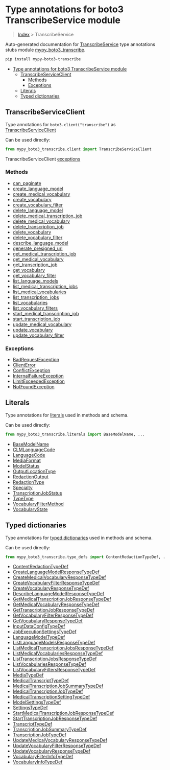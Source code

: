# Type annotations for boto3 TranscribeService module

> [Index](../README.md) > TranscribeService

Auto-generated documentation for
[TranscribeService](https://boto3.amazonaws.com/v1/documentation/api/latest/reference/services/transcribe.html#TranscribeService)
type annotations stubs module
[mypy_boto3_transcribe](https://pypi.org/project/mypy-boto3-transcribe/).

```bash
pip install mypy-boto3-transcribe
```

- [Type annotations for boto3 TranscribeService module](#type-annotations-for-boto3-transcribeservice-module)
  - [TranscribeServiceClient](#transcribeserviceclient)
    - [Methods](#methods)
    - [Exceptions](#exceptions)
  - [Literals](#literals)
  - [Typed dictionaries](#typed-dictionaries)

## TranscribeServiceClient

Type annotations for `boto3.client("transcribe")` as
[TranscribeServiceClient](./client.md)

Can be used directly:

```python
from mypy_boto3_transcribe.client import TranscribeServiceClient
```

TranscribeServiceClient [exceptions](./client.md#exceptions)

### Methods

- [can_paginate](./client.md#can-paginate)
- [create_language_model](./client.md#create-language-model)
- [create_medical_vocabulary](./client.md#create-medical-vocabulary)
- [create_vocabulary](./client.md#create-vocabulary)
- [create_vocabulary_filter](./client.md#create-vocabulary-filter)
- [delete_language_model](./client.md#delete-language-model)
- [delete_medical_transcription_job](./client.md#delete-medical-transcription-job)
- [delete_medical_vocabulary](./client.md#delete-medical-vocabulary)
- [delete_transcription_job](./client.md#delete-transcription-job)
- [delete_vocabulary](./client.md#delete-vocabulary)
- [delete_vocabulary_filter](./client.md#delete-vocabulary-filter)
- [describe_language_model](./client.md#describe-language-model)
- [generate_presigned_url](./client.md#generate-presigned-url)
- [get_medical_transcription_job](./client.md#get-medical-transcription-job)
- [get_medical_vocabulary](./client.md#get-medical-vocabulary)
- [get_transcription_job](./client.md#get-transcription-job)
- [get_vocabulary](./client.md#get-vocabulary)
- [get_vocabulary_filter](./client.md#get-vocabulary-filter)
- [list_language_models](./client.md#list-language-models)
- [list_medical_transcription_jobs](./client.md#list-medical-transcription-jobs)
- [list_medical_vocabularies](./client.md#list-medical-vocabularies)
- [list_transcription_jobs](./client.md#list-transcription-jobs)
- [list_vocabularies](./client.md#list-vocabularies)
- [list_vocabulary_filters](./client.md#list-vocabulary-filters)
- [start_medical_transcription_job](./client.md#start-medical-transcription-job)
- [start_transcription_job](./client.md#start-transcription-job)
- [update_medical_vocabulary](./client.md#update-medical-vocabulary)
- [update_vocabulary](./client.md#update-vocabulary)
- [update_vocabulary_filter](./client.md#update-vocabulary-filter)

### Exceptions

- [BadRequestException](./client.md#badrequestexception)
- [ClientError](./client.md#clienterror)
- [ConflictException](./client.md#conflictexception)
- [InternalFailureException](./client.md#internalfailureexception)
- [LimitExceededException](./client.md#limitexceededexception)
- [NotFoundException](./client.md#notfoundexception)

## Literals

Type annotations for [literals](./literals.md) used in methods and schema.

Can be used directly:

```python
from mypy_boto3_transcribe.literals import BaseModelName, ...
```

- [BaseModelName](./literals.md#basemodelname)
- [CLMLanguageCode](./literals.md#clmlanguagecode)
- [LanguageCode](./literals.md#languagecode)
- [MediaFormat](./literals.md#mediaformat)
- [ModelStatus](./literals.md#modelstatus)
- [OutputLocationType](./literals.md#outputlocationtype)
- [RedactionOutput](./literals.md#redactionoutput)
- [RedactionType](./literals.md#redactiontype)
- [Specialty](./literals.md#specialty)
- [TranscriptionJobStatus](./literals.md#transcriptionjobstatus)
- [TypeType](./literals.md#typetype)
- [VocabularyFilterMethod](./literals.md#vocabularyfiltermethod)
- [VocabularyState](./literals.md#vocabularystate)

## Typed dictionaries

Type annotations for [typed dictionaries](./type_defs.md) used in methods and
schema.

Can be used directly:

```python
from mypy_boto3_transcribe.type_defs import ContentRedactionTypeDef, ...
```

- [ContentRedactionTypeDef](./type_defs.md#contentredactiontypedef)
- [CreateLanguageModelResponseTypeDef](./type_defs.md#createlanguagemodelresponsetypedef)
- [CreateMedicalVocabularyResponseTypeDef](./type_defs.md#createmedicalvocabularyresponsetypedef)
- [CreateVocabularyFilterResponseTypeDef](./type_defs.md#createvocabularyfilterresponsetypedef)
- [CreateVocabularyResponseTypeDef](./type_defs.md#createvocabularyresponsetypedef)
- [DescribeLanguageModelResponseTypeDef](./type_defs.md#describelanguagemodelresponsetypedef)
- [GetMedicalTranscriptionJobResponseTypeDef](./type_defs.md#getmedicaltranscriptionjobresponsetypedef)
- [GetMedicalVocabularyResponseTypeDef](./type_defs.md#getmedicalvocabularyresponsetypedef)
- [GetTranscriptionJobResponseTypeDef](./type_defs.md#gettranscriptionjobresponsetypedef)
- [GetVocabularyFilterResponseTypeDef](./type_defs.md#getvocabularyfilterresponsetypedef)
- [GetVocabularyResponseTypeDef](./type_defs.md#getvocabularyresponsetypedef)
- [InputDataConfigTypeDef](./type_defs.md#inputdataconfigtypedef)
- [JobExecutionSettingsTypeDef](./type_defs.md#jobexecutionsettingstypedef)
- [LanguageModelTypeDef](./type_defs.md#languagemodeltypedef)
- [ListLanguageModelsResponseTypeDef](./type_defs.md#listlanguagemodelsresponsetypedef)
- [ListMedicalTranscriptionJobsResponseTypeDef](./type_defs.md#listmedicaltranscriptionjobsresponsetypedef)
- [ListMedicalVocabulariesResponseTypeDef](./type_defs.md#listmedicalvocabulariesresponsetypedef)
- [ListTranscriptionJobsResponseTypeDef](./type_defs.md#listtranscriptionjobsresponsetypedef)
- [ListVocabulariesResponseTypeDef](./type_defs.md#listvocabulariesresponsetypedef)
- [ListVocabularyFiltersResponseTypeDef](./type_defs.md#listvocabularyfiltersresponsetypedef)
- [MediaTypeDef](./type_defs.md#mediatypedef)
- [MedicalTranscriptTypeDef](./type_defs.md#medicaltranscripttypedef)
- [MedicalTranscriptionJobSummaryTypeDef](./type_defs.md#medicaltranscriptionjobsummarytypedef)
- [MedicalTranscriptionJobTypeDef](./type_defs.md#medicaltranscriptionjobtypedef)
- [MedicalTranscriptionSettingTypeDef](./type_defs.md#medicaltranscriptionsettingtypedef)
- [ModelSettingsTypeDef](./type_defs.md#modelsettingstypedef)
- [SettingsTypeDef](./type_defs.md#settingstypedef)
- [StartMedicalTranscriptionJobResponseTypeDef](./type_defs.md#startmedicaltranscriptionjobresponsetypedef)
- [StartTranscriptionJobResponseTypeDef](./type_defs.md#starttranscriptionjobresponsetypedef)
- [TranscriptTypeDef](./type_defs.md#transcripttypedef)
- [TranscriptionJobSummaryTypeDef](./type_defs.md#transcriptionjobsummarytypedef)
- [TranscriptionJobTypeDef](./type_defs.md#transcriptionjobtypedef)
- [UpdateMedicalVocabularyResponseTypeDef](./type_defs.md#updatemedicalvocabularyresponsetypedef)
- [UpdateVocabularyFilterResponseTypeDef](./type_defs.md#updatevocabularyfilterresponsetypedef)
- [UpdateVocabularyResponseTypeDef](./type_defs.md#updatevocabularyresponsetypedef)
- [VocabularyFilterInfoTypeDef](./type_defs.md#vocabularyfilterinfotypedef)
- [VocabularyInfoTypeDef](./type_defs.md#vocabularyinfotypedef)
